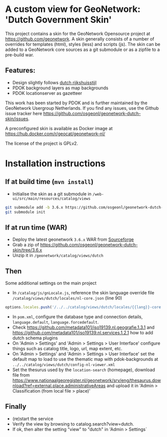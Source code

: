 # A custom view for GeoNetwork: 'Dutch Government Skin'

This project contains a skin for the GeoNetwork Opensource project at https://github.com/geonetwork. A skin generally consists of a number of overrides for templates (html), styles (less) and scripts (js). The skin can be added to a GeoNetwork core sources as a git submodule or as a zipfile to a pre-build war.

## Features:
- Design slightly follows [dutch rijkshuisstijl](https://www.rijkshuisstijl.nl/)
- PDOK background layers as map backgrounds
- PDOK locationserver as gazetteer

This work has been started by PDOK and is further maintained by the GeoNetwork Usergroup Netherlands. If you find any issues, use the Github issue tracker here https://github.com/osgeonl/geonetwork-dutch-skin/issues.

A preconfigured skin is available as Docker image at https://hub.docker.com/r/geocat/geonetwork-nl/

The license of the project is GPLv2.

# Installation instructions

## If at build time (`mvn install`)

- Initialise the skin as a git submodule in `/web-ui/src/main/resources/catalog/views`

```bash
git submodule add -b 3.6.x https://github.com/osgeonl/geonetwork-dutch-skin.git web-ui/src/main/resources/catalog/views/dutch
git submodule init
```

## If at run time (WAR)

- Deploy the latest geonetwork `3.6.x` WAR from [Sourceforge](https://sourceforge.net/projects/geonetwork/files/GeoNetwork_opensource/)
- Grab a zip of https://github.com/osgeonl/geonetwork-dutch-skin/tree/3.6.x
- Unzip it in `/geonetwork/catalog/views/dutch`

## Then

Some additional settings on the main project

- In `/catalog/js/gnLocale.js`, reference the skin language override file `/catalog/views/dutch/locales/nl-core.json` (line 90)

```javascript
options.locales.push('/../../catalog/views/dutch/locales/{{lang}}-core.json');
```

- In `pom.xml`, configure the database type and connection details, `language.default`, `language.forcedefault`.
- Check https://github.com/metadata101/iso19139.nl.geografie.1.3.1 and https://github.com/metadata101/iso19139.nl.services.1.2.1 how to add dutch schema plugins
- On 'Admin > Settings' and 'Admin > Settings > User Interface' configure things such as catalog title, logo, url, map extent, etc.
- On 'Admin > Settings' and 'Admin > Settings > User Interface' set the default map to load to use the thematic map with pdok-backgrounds at `../../catalog/views/dutch/config-nl-viewer.xml`
- Set the thesurus used by the `location-search` (homepage), download file from https://www.nationaalgeoregister.nl/geonetwork/srv/eng/thesaurus.download?ref=external.place.administrativeAreas and upload it in 'Admin > Classification (from local file > place)'

## Finally

- (re)start the service
- Verify the view by browsing to catalog.search?view=dutch. 
- If ok, then alter the setting "view" to "dutch" in 'Admin > Settings`

